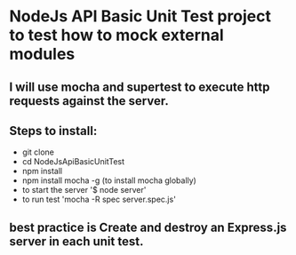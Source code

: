 # NodeJs API Basic Unit Test project to test how to mock external modules
## I will use mocha and supertest to execute http requests against the server.

## Steps to install:
- git clone <repo>
- cd NodeJsApiBasicUnitTest
- npm install
- npm install mocha -g (to install mocha globally)
- to start the server '$ node server'
- to run test 'mocha -R spec server.spec.js'

## best practice is Create and destroy an Express.js server in each unit test.